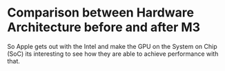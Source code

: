 # Comparison between Hardware Architecture before and after M3

So Apple gets out with the Intel and make the GPU on the System on Chip (SoC)
its interesting to see how they are able to achieve performance with that.


